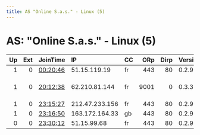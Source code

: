```yaml
---
title: AS "Online S.a.s." - Linux (5)
---
```


# AS: "Online S.a.s." - Linux (5)

|   Up |   Ext | JoinTime                                                                                            | IP             | CC   |   ORp |   Dirp | Version   | Contact                      | Nickname   |   eFamMembers |
|-----:|------:|:----------------------------------------------------------------------------------------------------|:---------------|:-----|------:|-------:|:----------|:-----------------------------|:-----------|--------------:|
|    1 |     0 | [00:20:46](https://metrics.torproject.org/rs.html#details/E47B7E487DF781BD353FC90ECF3BF059FDA3FB0B) | 51.15.119.19   | fr   |   443 |     80 | 0.2.9.15  | None                         | Unnamed    |             1 |
|    1 |     0 | [20:12:38](https://metrics.torproject.org/rs.html#details/896C27209E0CA5DCCE592FBB07668A3CA2D5E22D) | 62.210.81.144  | fr   |  9001 |      0 | 0.3.3.6   | 0xBF1C9109 Mazka Spam &lt;ma | rElAyYaLeR |             1 |
|    1 |     0 | [23:15:27](https://metrics.torproject.org/rs.html#details/4E260EFB0C8848312F8ABDDAB45485CB5E375946) | 212.47.233.156 | fr   |   443 |     80 | 0.2.9.14  | None                         | Unnamed    |             1 |
|    1 |     0 | [23:16:50](https://metrics.torproject.org/rs.html#details/A8DE898F7C16404E7E142A531CC1503478551539) | 163.172.164.33 | gb   |   443 |     80 | 0.2.9.15  | None                         | Unnamed    |             1 |
|    0 |     0 | [23:30:12](https://metrics.torproject.org/rs.html#details/5DAD569DCCC682CF656CD76DD9B2A29A5E2F65BE) | 51.15.99.68    | fr   |   443 |     80 | 0.2.9.15  | None                         | Unnamed    |             1 |
